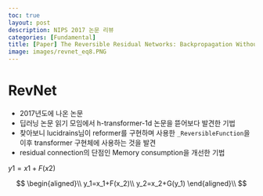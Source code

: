```yaml
---
toc: true
layout: post
description: NIPS 2017 논문 리뷰
categories: [Fundamental]
title: [Paper] The Reversible Residual Networks: Backpropagation Without Storing Activations
image: images/revnet_eq8.PNG
---
```


# RevNet
- 2017년도에 나온 논문
- 딥러닝 논문 읽기 모임에서 h-transformer-1d 논문을 뜯어보다 발견한 기법
- 찾아보니 lucidrains님이 reformer를 구현하며 사용한 `_ReversibleFunction`을 이후 transformer 구현체에 사용하는 것을 발견
- residual connection의 단점인 Memory consumption을 개선한 기법

$y1=x1+F(x2)$

$$
\begin{aligned}\\
y_1=x_1+F(x_2)\\
y_2=x_2+G(y_1)
\end{aligned}\\
$$
